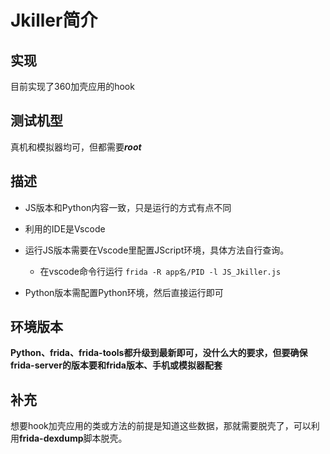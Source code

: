 # Jkiller简介
## 实现  
目前实现了360加壳应用的hook  
## 测试机型  
真机和模拟器均可，但都需要***root***
## 描述  
* JS版本和Python内容一致，只是运行的方式有点不同

* 利用的IDE是Vscode

* 运行JS版本需要在Vscode里配置JScript环境，具体方法自行查询。

  * 在vscode命令行运行 `frida -R app名/PID -l JS_Jkiller.js`

* Python版本需配置Python环境，然后直接运行即可  

## 环境版本  
**Python、frida、frida-tools都升级到最新即可，没什么大的要求，但要确保frida-server的版本要和frida版本、手机或模拟器配套**  

## 补充  
想要hook加壳应用的类或方法的前提是知道这些数据，那就需要脱壳了，可以利用**frida-dexdump**脚本脱壳。
 
